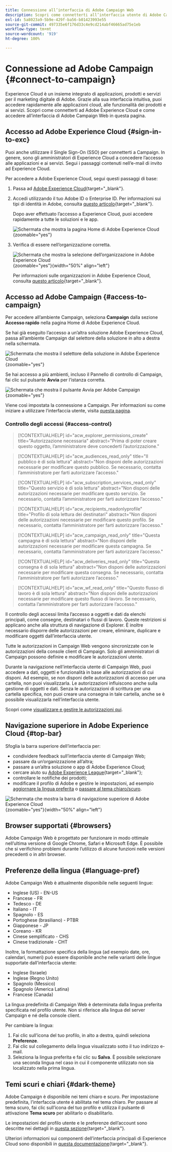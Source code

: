 ```yaml
---
title: Connessione all’interfaccia di Adobe Campaign Web
description: Scopri come connetterti all’interfaccia utente di Adobe Campaign Web
exl-id: 5a8023a9-5b9e-429f-ba56-b01423993e55
source-git-commit: 497335e6f176d33c4e9cd214abf46665ad75e1eb
workflow-type: tm+mt
source-wordcount: '919'
ht-degree: 100%

---
```


# Connessione ad Adobe Campaign {#connect-to-campaign}

Experience Cloud è un insieme integrato di applicazioni, prodotti e servizi per il marketing digitale di Adobe. Grazie alla sua interfaccia intuitiva, puoi accedere rapidamente alle applicazioni cloud, alle funzionalità dei prodotti e ai servizi. Scopri come connetterti ad Adobe Experience Cloud e come accedere all’interfaccia di Adobe Campaign Web in questa pagina.

## Accesso ad Adobe Experience Cloud {#sign-in-to-exc}

Puoi anche utilizzare il Single Sign-On (SSO) per connetterti a Campaign. In genere, sono gli amministratori di Experience Cloud a concedere l’accesso alle applicazioni e ai servizi. Segui i passaggi contenuti nell’e-mail di invito ad Experience Cloud.

Per accedere a Adobe Experience Cloud, segui questi passaggi di base:

1. Passa ad [Adobe Experience Cloud](https://experience.adobe.com/){target="_blank"}.

1. Accedi utilizzando il tuo Adobe ID o Enterprise ID. Per informazioni sui tipi di identità in Adobe, consulta [questo articolo](https://helpx.adobe.com/it/enterprise/using/users.html){target="_blank"}.

   Dopo aver effettuato l’accesso a Experience Cloud, puoi accedere rapidamente a tutte le soluzioni e le app.

   ![Schermata che mostra la pagina Home di Adobe Experience Cloud](assets/exc-home.png){zoomable="yes"}

1. Verifica di essere nell’organizzazione corretta.

   ![Schermata che mostra la selezione dell’organizzazione in Adobe Experience Cloud](assets/exc-orgs.png){zoomable="yes"}{width="50%" align="left"}

   Per informazioni sulle organizzazioni in Adobe Experience Cloud, consulta [questo articolo](https://experienceleague.adobe.com/docs/core-services/interface/administration/organizations.html?lang=it){target="_blank"}.

## Accesso ad Adobe Campaign {#access-to-campaign}

Per accedere all’ambiente Campaign, seleziona **Campaign** dalla sezione **Accesso rapido** nella pagina Home di Adobe Experience Cloud.

Se hai già eseguito l’accesso a un’altra soluzione Adobe Experience Cloud, passa all’ambiente Campaign dal selettore della soluzione in alto a destra nella schermata.

![Schermata che mostra il selettore della soluzione in Adobe Experience Cloud](assets/solution-switcher.png){zoomable="yes"}

Se hai accesso a più ambienti, incluso il Pannello di controllo di Campaign, fai clic sul pulsante **Avvia** per l’istanza corretta.

![Schermata che mostra il pulsante Avvia per Adobe Campaign](assets/launch-campaign.png){zoomable="yes"}

Viene così impostata la connessione a Campaign. Per informazioni su come iniziare a utilizzare l’interfaccia utente, visita [questa pagina](user-interface.md).

### Controllo degli accessi {#access-control}

>[!CONTEXTUALHELP]
>id="acw_explorer_permissions_create"
>title="Autorizzazione necessaria"
>abstract="Prima di poter creare questo oggetto, l’amministratore deve concederti l’autorizzazione."

>[!CONTEXTUALHELP]
>id="acw_audiences_read_only"
>title="Il pubblico è di sola lettura"
>abstract="Non disponi delle autorizzazioni necessarie per modificare questo pubblico. Se necessario, contatta l’amministratore per farti autorizzare l’accesso."

>[!CONTEXTUALHELP]
>id="acw_subscription_services_read_only"
>title="Questo servizio è di sola lettura"
>abstract="Non disponi delle autorizzazioni necessarie per modificare questo servizio. Se necessario, contatta l’amministratore per farti autorizzare l’accesso."

>[!CONTEXTUALHELP]
>id="acw_recipients_readonlyprofile"
>title="Profilo di sola lettura dei destinatari"
>abstract="Non disponi delle autorizzazioni necessarie per modificare questo profilo. Se necessario, contatta l’amministratore per farti autorizzare l’accesso."

>[!CONTEXTUALHELP]
>id="acw_campaign_read_only"
>title="Questa campagna è di sola lettura"
>abstract="Non disponi delle autorizzazioni necessarie per modificare questa campagna. Se necessario, contatta l’amministratore per farti autorizzare l’accesso."

>[!CONTEXTUALHELP]
>id="acw_deliveries_read_only"
>title="Questa consegna è di sola lettura"
>abstract="Non disponi delle autorizzazioni necessarie per modificare questa consegna. Se necessario, contatta l’amministratore per farti autorizzare l’accesso."

>[!CONTEXTUALHELP]
>id="acw_wf_read_only"
>title="Questo flusso di lavoro è di sola lettura"
>abstract="Non disponi delle autorizzazioni necessarie per modificare questo flusso di lavoro. Se necessario, contatta l’amministratore per farti autorizzare l’accesso."

Il controllo degli accessi limita l’accesso a oggetti e dati da elenchi principali, come consegne, destinatari o flussi di lavoro. Queste restrizioni si applicano anche alla struttura di navigazione di Explorer. È inoltre necessario disporre delle autorizzazioni per creare, eliminare, duplicare e modificare oggetti dall’interfaccia utente.

Tutte le autorizzazioni in Campaign Web vengono sincronizzate con le autorizzazioni della console client di Campaign. Solo gli amministratori di Campaign possono definire e modificare le autorizzazioni utente.

Durante la navigazione nell’interfaccia utente di Campaign Web, puoi accedere a dati, oggetti e funzionalità in base alle autorizzazioni di cui disponi. Ad esempio, se non disponi delle autorizzazioni di accesso per una cartella, non puoi visualizzarla. Le autorizzazioni influiscono anche sulla gestione di oggetti e dati. Senza le autorizzazioni di scrittura per una cartella specifica, non puoi creare una consegna in tale cartella, anche se è possibile visualizzarla nell’interfaccia utente.

Scopri come [visualizzare e gestire le autorizzazioni qui](permissions.md).

## Navigazione superiore in Adobe Experience Cloud {#top-bar}

Sfoglia la barra superiore dell’interfaccia per:

* condividere feedback sull’interfaccia utente di Campaign Web;
* passare da un’organizzazione all’altra;
* passare a un’altra soluzione o app di Adobe Experience Cloud;
* cercare aiuto su [Adobe Experience League](https://experienceleague.adobe.com/docs/?lang=it){target="_blank"};
* controllare le notifiche dei prodotti;
* modificare il profilo di Adobe e gestire le impostazioni, ad esempio [aggiornare la lingua preferita](#language-pref) o [passare al tema chiaro/scuro](#dark-theme).

![Schermata che mostra la barra di navigazione superiore di Adobe Experience Cloud](assets/do-not-localize/unified-shell.png){zoomable="yes"}{width="50%" align="left"}

## Browser supportati {#browsers}

Adobe Campaign Web è progettato per funzionare in modo ottimale nell’ultima versione di Google Chrome, Safari e Microsoft Edge. È possibile che si verifichino problemi durante l’utilizzo di alcune funzioni nelle versioni precedenti o in altri browser.

## Preferenze della lingua {#language-pref}

Adobe Campaign Web è attualmente disponibile nelle seguenti lingue:

* Inglese (US) - EN-US
* Francese - FR
* Tedesco - DE
* Italiano - IT
* Spagnolo - ES
* Portoghese (brasiliano) - PTBR
* Giapponese - JP
* Coreano - KR
* Cinese semplificato - CHS
* Cinese tradizionale - CHT

Inoltre, la formattazione specifica della lingua (ad esempio date, ore, calendari, numeri) può essere disponibile anche nelle varianti delle lingue supportate dall’interfaccia utente:

* Inglese (Israele)
* Inglese (Regno Unito)
* Spagnolo (Messico)
* Spagnolo (America Latina)
* Francese (Canada)

La lingua predefinita di Campaign Web è determinata dalla lingua preferita specificata nel profilo utente. Non si riferisce alla lingua del server Campaign e né della console client.

Per cambiare la lingua:

1. Fai clic sull’icona del tuo profilo, in alto a destra, quindi seleziona **Preferenze**.
1. Fai clic sul collegamento della lingua visualizzato sotto il tuo indirizzo e-mail.
1. Seleziona la lingua preferita e fai clic su **Salva**. È possibile selezionare una seconda lingua nel caso in cui il componente utilizzato non sia localizzato nella prima lingua.


## Temi scuri e chiari {#dark-theme}

Adobe Campaign è disponibile nei temi chiaro e scuro. Per impostazione predefinita, l’interfaccia utente è abilitata nel tema chiaro. Per passare al tema scuro, fai clic sull’icona del tuo profilo e utilizza il pulsante di attivazione **Tema scuro** per abilitarlo o disabilitarlo.

Le impostazioni del profilo utente e le preferenze dell’account sono descritte nei dettagli in [questa sezione](https://experienceleague.adobe.com/docs/core-services/interface/experience-cloud.html?lang=it#preferences){target="_blank"}.

Ulteriori informazioni sui componenti dell’interfaccia principali di Experience Cloud sono disponibili in [questa documentazione](https://experienceleague.adobe.com/docs/core-services/interface/experience-cloud.html?lang=it){target="_blank"}.